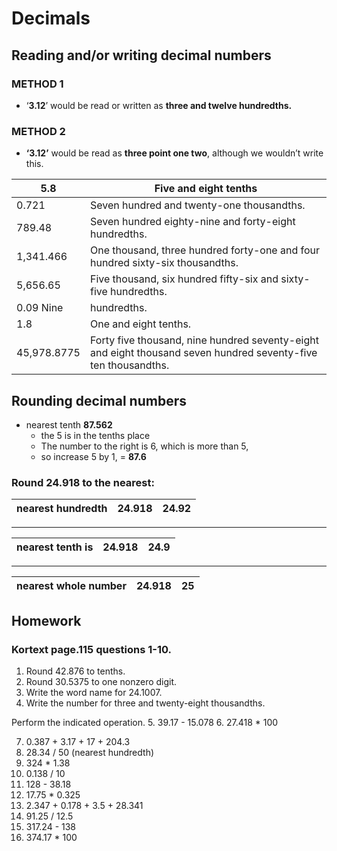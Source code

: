 # Decimals
## Reading and/or writing decimal numbers  
### METHOD 1
- ‘**3.12**’ would be read or written as **three and twelve hundredths.** 
### METHOD 2
- **‘3.12’** would be read as **three point one two**, although we wouldn’t write this.

|5.8|Five and eight tenths|
|---|---------------------|
|0.721|Seven hundred and twenty-one thousandths.| 
|789.48|Seven hundred eighty-nine and forty-eight hundredths. 
|1,341.466|One thousand, three hundred forty-one and four hundred sixty-six thousandths.| 
|5,656.65|Five thousand, six hundred fifty-six and sixty-five hundredths.|
|0.09 Nine| hundredths. |
|1.8|One and eight tenths.|
|45,978.8775|Forty five thousand, nine hundred seventy-eight and eight 	thousand seven hundred seventy-five ten thousandths. |



## Rounding decimal numbers

- nearest tenth **87.562**
  - the 5 is in the tenths place 
  - The number to the right is 6, which is more than 5, 
  - so increase 5 by 1, 
    = **87.6**


### Round 24.918 to the nearest: 

|nearest hundredth| 24.918| 24.92|
|-----------------|-------|------|
---
|nearest tenth is|24.918|24.9|
|----------------|-----|------|
---
|nearest whole number |24.918 | 25
|-----------------|-------|------|


## Homework


### Kortext page.115 questions 1-10. 
1. Round 42.876 to tenths.
2. Round 30.5375 to one nonzero digit.
3. Write the word name for 24.1007. 
4. Write the number for three and twenty-eight thousandths.

Perform the indicated operation.
5. 39.17 - 15.078
6. 27.418  * 100

7. 0.387 + 3.17 + 17 + 204.3
8. 28.34 / 50 (nearest hundredth)
9. 324 * 1.38
10. 0.138 / 10
11. 128 - 38.18
12. 17.75 * 0.325
13. 2.347 + 0.178 + 3.5 + 28.341
14. 91.25 / 12.5
14. 317.24 - 138
15. 374.17 * 100
